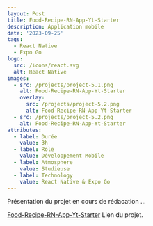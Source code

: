 ```yaml
---
layout: Post
title: Food-Recipe-RN-App-Yt-Starter
description: Application mobile
date: '2023-09-25'
tags:
  - React Native
  - Expo Go
logo:
  src: /icons/react.svg
  alt: React Native
images:
  - src: /projects/project-5.1.png
    alt: Food-Recipe-RN-App-Yt-Starter
    overlay:
      src: /projects/project-5.2.png
      alt: Food-Recipe-RN-App-Yt-Starter
  - src: /projects/project-5.2.png
    alt: Food-Recipe-RN-App-Yt-Starter
attributes:
  - label: Durée
    value: 3h
  - label: Role
    value: Développement Mobile
  - label: Atmosphere
    value: Studieuse
  - label: Technology
    value: React Native & Expo Go
---
```


Présentation du projet en cours de rédacation ...

[Food-Recipe-RN-App-Yt-Starter](https://github.com/steeven-js/Food-Recipe-RN-App-Yt-Starter/) Lien du projet.